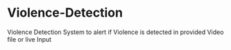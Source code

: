 # Violence-Detection
Violence Detection System to alert if Violence is detected in provided Video file or live Input
